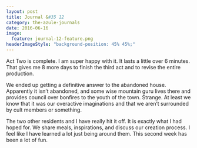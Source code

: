 ```yaml
---
layout: post
title: Journal &#35 12
category: the-azule-journals
date: 2016-06-16
image:
  feature: journal-12-feature.png
headerImageStyle: "background-position: 45% 45%;"
---
```

Act Two is complete. I am super happy with it. It lasts a little over 6 minutes. That gives me 8 more days to finish the third act and to revise the entire production. 

We ended up getting a definitive answer to the abandoned house. Apparently it isn’t abandoned, and some wise mountain guru lives there and provides council over bonfires to the youth of the town. Strange. At least we know that it was our overactive imaginations and that we aren’t surrounded by cult members or something.

The two other residents and I have really hit it off. It is exactly what I had hoped for. We share meals, inspirations, and discuss our creation process. I feel like I have learned a lot just being around them. This second week has been a lot of fun.